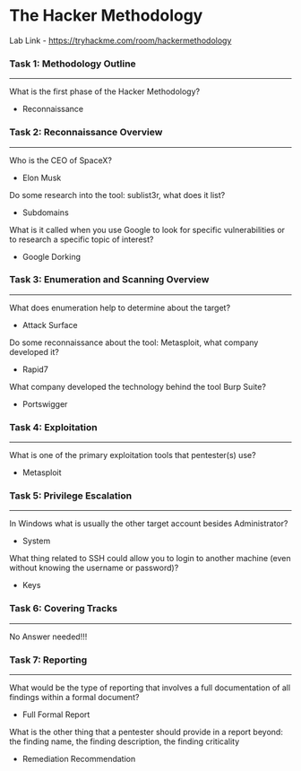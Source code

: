 # The Hacker Methodology

Lab Link - <https://tryhackme.com/room/hackermethodology>

### Task 1: Methodology Outline
-------------------------------
What is the first phase of the Hacker Methodology?
- Reconnaissance

### Task 2: Reconnaissance Overview
-------------------------------
Who is the CEO of SpaceX?
- Elon Musk

Do some research into the tool: sublist3r, what does it list?
- Subdomains

What is it called when you use Google to look for specific vulnerabilities or to research a specific topic of interest?
- Google Dorking

### Task 3: Enumeration and Scanning Overview
-------------------------------
What does enumeration help to determine about the target?
- Attack Surface

Do some reconnaissance about the tool: Metasploit, what company developed it?
- Rapid7

What company developed the technology behind the tool Burp Suite?
- Portswigger

### Task 4: Exploitation
-------------------------------
What is one of the primary exploitation tools that pentester(s) use? 
- Metasploit

### Task 5: Privilege Escalation
-------------------------------
In Windows what is usually the other target account besides Administrator?
- System

What thing related to SSH could allow you to login to another machine (even without knowing the username or password)?
- Keys

### Task 6: Covering Tracks
-------------------------------
No Answer needed!!!

### Task 7: Reporting
-------------------------------
What would be the type of reporting that involves a full documentation of all findings within a formal document?
- Full Formal Report

What is the other thing that a pentester should provide in a report beyond: the finding name, the finding description, the finding criticality
- Remediation Recommendation
